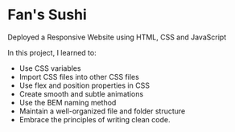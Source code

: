 # Fan's Sushi
Deployed a Responsive Website using HTML, CSS and JavaScript

In this project, I learned to:
- Use CSS variables
- Import CSS files into other CSS files
- Use flex and position properties in CSS
- Create smooth and subtle animations
- Use the BEM naming method
- Maintain a well-organized file and folder structure
-  Embrace the principles of writing clean code.
